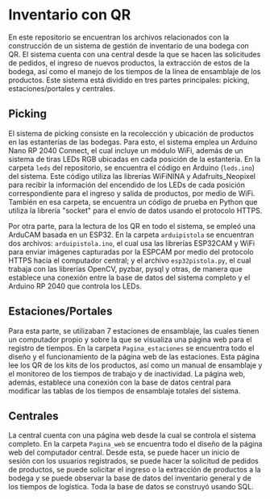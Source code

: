 # Inventario con QR

En este repositorio se encuentran los archivos relacionados con la construcción de un sistema de gestión de inventario de una bodega con QR. El sistema cuenta con una central desde la que se hacen las solicitudes de pedidos, el ingreso de nuevos productos, la extracción de estos de la bodega, así como el manejo de los tiempos de la línea de ensamblaje de los productos. Este sistema está dividido en tres partes principales: picking, estaciones/portales y centrales.

## Picking
El sistema de picking consiste en la recolección y ubicación de productos en las estanterías de las bodegas. Para esto, el sistema emplea un Arduino Nano RP 2040 Connect, el cual incluye un módulo WiFi, además de un sistema de tiras LEDs RGB ubicadas en cada posición de la estantería. En la carpeta `leds` del repositorio, se encuentra el código en Arduino (`leds.ino`) del sistema. Este código utiliza las librerías WiFiNINA y Adafruits_Neopixel para recibir la información del encendido de los LEDs de cada posición correspondiente para el ingreso y salida de productos, por medio de WiFi. También en esa carpeta, se encuentra un código de prueba en Python que utiliza la librería "socket" para el envío de datos usando el protocolo HTTPS.

Por otra parte, para la lectura de los QR en todo el sistema, se empleó una ArduCAM basada en un ESP32. En la carpeta `arduipistola` se encuentran dos archivos: `arduipistola.ino`, el cual usa las librerías ESP32CAM y WiFi para enviar imágenes capturadas por la ESPCAM por medio del protocolo HTTPS hacia el computador central; y el archivo `esp32pistola.py`, el cual trabaja con las librerías OpenCV, pyzbar, pysql y otras, de manera que establece una conexión entre la base de datos del sistema completo y el Arduino RP 2040 que controla los LEDs.

## Estaciones/Portales
Para esta parte, se utilizaban 7 estaciones de ensamblaje, las cuales tienen un computador propio y sobre la que se visualiza una página web para el registro de tiempos. En la carpeta `Pagina_estaciones` se encuentra todo el diseño y el funcionamiento de la página web de las estaciones. Esta página lee los QR de los kits de los productos, así como un manual de ensamblaje y el monitoreo de los tiempos de trabajo y de inactividad. La página web, además, establece una conexión con la base de datos central para modificar las tablas de los tiempos de ensamblaje totales del sistema.

## Centrales
La central cuenta con una página web desde la cual se controla el sistema completo. En la carpeta `Pagina_web` se encuentra todo el diseño de la página web del computador central. Desde esta, se puede hacer un inicio de sesión con los usuarios registrados, se puede hacer la solicitud de pedidos de productos, se puede solicitar el ingreso o la extracción de productos a la bodega y se puede observar la base de datos del inventario general y de los tiempos de logística. Toda la base de datos se construyó usando SQL.